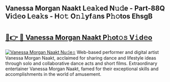 ## Vanessa Morgan Naakt L𝚎a𝚔ed N𝚞𝚍e - Part-88Q Vi𝚍𝚎o L𝚎a𝚔s - H𝚘𝚝 O𝚗𝚕yf𝚊ns P𝚑𝚘tos EhsgB

# <h2><a href="http://kf27wu.oniu.top/?m=Vanessa+Morgan+Naakt">🔗👉 🔴 Vanessa Morgan Naakt P𝚑ot𝚘𝚜 V𝚒d𝚎o</a></h2>

[![Vanessa Morgan Naakt Nu𝚍e𝚜](https://i.imgur.com/0qMVB7G.gif)](http://kf27wu.oniu.top/?m=Vanessa+Morgan+Naakt)
Web-based performer and digital artist Vanessa Morgan Naakt, acclaimed for sharing dance and lifestyle ideas through solo and collaborative dance acts and short films. Extraordinary entertainer Vanessa Morgan Naakt, famed for their exceptional skills and accomplishments in the world of amusement.  

